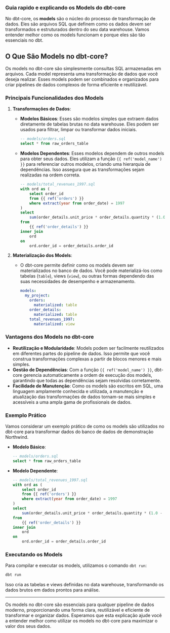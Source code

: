 ### Guia rapido e explicando os Models do dbt-core

No dbt-core, os **models** são o núcleo do processo de transformação de dados. Eles são arquivos SQL que definem como os dados devem ser transformados e estruturados dentro do seu data warehouse. Vamos entender melhor como os models funcionam e porque eles são tão essenciais no dbt.

## O Que São Models no dbt-core?

Os models no dbt-core são simplesmente consultas SQL armazenadas em arquivos. Cada model representa uma transformação de dados que você deseja realizar. Esses models podem ser combinados e organizados para criar pipelines de dados complexos de forma eficiente e reutilizável.

### Principais Funcionalidades dos Models

1. **Transformações de Dados**:
   - **Modelos Básicos**: Esses são modelos simples que extraem dados diretamente de tabelas brutas no data warehouse. Eles podem ser usados para filtrar, limpar ou transformar dados iniciais.
     ```sql
     -- models/orders.sql
     select * from raw_orders_table
     ```

   - **Modelos Dependentes**: Esses modelos dependem de outros models para obter seus dados. Eles utilizam a função `{{ ref('model_name') }}` para referenciar outros modelos, criando uma hierarquia de dependências. Isso assegura que as transformações sejam realizadas na ordem correta.
     ```sql
     -- models/total_revenues_1997.sql
     with ord as (
         select order_id 
         from {{ ref('orders') }}
         where extract(year from order_date) = 1997
     )
     select 
         sum(order_details.unit_price * order_details.quantity * (1.0 - order_details.discount)) as total_revenues_1997
     from 
         {{ ref('order_details') }} 
     inner join 
         ord 
     on 
         ord.order_id = order_details.order_id
     ```

2. **Materialização dos Models**:
   - O dbt-core permite definir como os models devem ser materializados no banco de dados. Você pode materializá-los como tabelas (`table`), views (`view`), ou outras formas dependendo das suas necessidades de desempenho e armazenamento.
     ```yaml
     models:
       my_project:
         orders:
           materialized: table
         order_details:
           materialized: table
         total_revenues_1997:
           materialized: view
     ```

### Vantagens dos Models no dbt-core

- **Reutilização e Modularidade**: Models podem ser facilmente reutilizados em diferentes partes do pipeline de dados. Isso permite que você construa transformações complexas a partir de blocos menores e mais simples.
- **Gestão de Dependências**: Com a função `{{ ref('model_name') }}`, dbt-core gerencia automaticamente a ordem de execução dos models, garantindo que todas as dependências sejam resolvidas corretamente.
- **Facilidade de Manutenção**: Como os models são escritos em SQL, uma linguagem amplamente conhecida e utilizada, a manutenção e atualização das transformações de dados tornam-se mais simples e acessíveis a uma ampla gama de profissionais de dados.

### Exemplo Prático

Vamos considerar um exemplo prático de como os models são utilizados no dbt-core para transformar dados do banco de dados de demonstração Northwind.

- **Modelo Básico**:
  ```sql
  -- models/orders.sql
  select * from raw_orders_table
  ```

- **Modelo Dependente**:
  ```sql
  -- models/total_revenues_1997.sql
  with ord as (
      select order_id 
      from {{ ref('orders') }}
      where extract(year from order_date) = 1997
  )
  select 
      sum(order_details.unit_price * order_details.quantity * (1.0 - order_details.discount)) as total_revenues_1997
  from 
      {{ ref('order_details') }} 
  inner join 
      ord 
  on 
      ord.order_id = order_details.order_id
  ```

### Executando os Models

Para compilar e executar os models, utilizamos o comando `dbt run`:

```sh
dbt run
```

Isso cria as tabelas e views definidas no data warehouse, transformando os dados brutos em dados prontos para análise.

---

Os models no dbt-core são essenciais para qualquer pipeline de dados moderno, proporcionando uma forma clara, reutilizável e eficiente de transformar e organizar dados. Esperamos que esta explicação ajude você a entender melhor como utilizar os models no dbt-core para maximizar o valor dos seus dados.